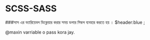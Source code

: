 # SCSS-SASS

###সাস এর ভ্যারিয়েবল ডিক্লেয়ার করার সময় ডলার সিম্বল ব্যবহার করতে হয় । $header:blue ; 


@maxin varriable o pass kora jay.




